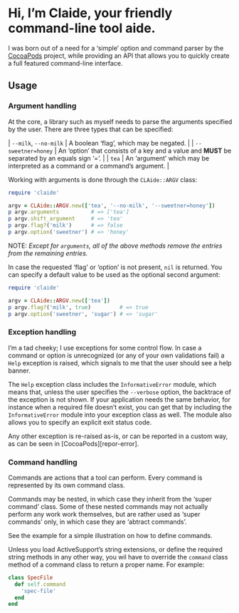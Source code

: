 # Hi, I’m Claide, your friendly command-line tool aide.

I was born out of a need for a ‘simple’ option and command parser by the
[CocoaPods][CocoaPods] project, while providing an API that allows you to
quickly create a full featured command-line interface.


## Usage

### Argument handling

At the core, a library such as myself needs to parse the arguments specified by
the user. There are three types that can be specified:

| `--milk`, `--no-milk` | A boolean ‘flag’, which may be negated.             |
| `--sweetner=honey`    | An ‘option’ that consists of a key and a value and
                          **MUST** be separated by an equals sign ‘=’.        |
| `tea`                 | An ‘argument’ which may be interpreted as a command
                          or a command’s argument.                            |

Working with arguments is done through the `CLAide::ARGV` class:

```ruby
require 'claide'

argv = CLAide::ARGV.new(['tea', '--no-milk', '--sweetner=honey'])
p argv.arguments          # => ['tea']
p argv.shift_argument     # => 'tea'
p argv.flag?('milk')      # => false
p argv.option('sweetner') # => 'honey'
```

NOTE: _Except for `arguments`, all of the above methods remove the entries from
      the remaining entries._

In case the requested ‘flag’ or ‘option’ is not present, `nil` is returned. You
can specify a default value to be used as the optional second argument:

```ruby
require 'claide'

argv = CLAide::ARGV.new(['tea'])
p argv.flag?('milk', true)         # => true
p argv.option('sweetner', 'sugar') # => 'sugar'
```


### Exception handling

I’m a tad cheeky; I use exceptions for some control flow. In case a command or
option is unrecognized (or any of your own validations fail) a `Help` exception
is raised, which signals to me that the user should see a help banner.

The `Help` exception class includes the `InformativeError` module, which means
that, unless the user specifies the `--verbose` option, the backtrace of the
exception is not shown. If your application needs the same behavior, for
instance when a required file doesn’t exist, you can get that by including the
`InformativeError` module into your exception class as well. The module also
allows you to specify an explicit exit status code.

Any other exception is re-raised as-is, or can be reported in a custom way, as
can be seen in [CocoaPods][repor-error].


### Command handling

Commands are actions that a tool can perform. Every command is represented by
its own command class.

Commands may be nested, in which case they inherit from the ‘super command’
class. Some of these nested commands may not actually perform any work work
themselves, but are rather used as ‘super commands’ only, in which case they
are ‘abtract commands’.

See the example for a simple illustration on how to define commands.

Unless you load ActiveSupport’s string extensions, or define the required
string methods in any other way, you wil have to override the `command` class
method of a command class to return a proper name. For example:

```ruby
class SpecFile
  def self.command
    'spec-file'
  end
end
```



[CocoaPods]: https://github.com/CocoaPods/CocoaPods
[report-error]: https://github.com/CocoaPods/CocoaPods/blob/054fe5c861d932219ec40a91c0439a7cfc3a420c/lib/cocoapods/command.rb#L36
